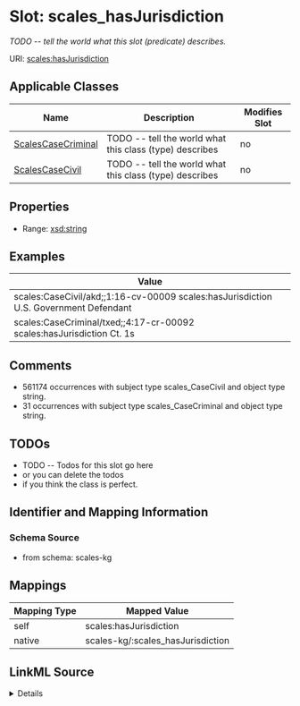 

# Slot: scales_hasJurisdiction


_TODO -- tell the world what this slot (predicate) describes._





URI: [scales:hasJurisdiction](http://schemas.scales-okn.org/rdf/scales#hasJurisdiction)



<!-- no inheritance hierarchy -->





## Applicable Classes

| Name | Description | Modifies Slot |
| --- | --- | --- |
| [ScalesCaseCriminal](../classes/ScalesCaseCriminal.md) | TODO -- tell the world what this class (type) describes |  no  |
| [ScalesCaseCivil](../classes/ScalesCaseCivil.md) | TODO -- tell the world what this class (type) describes |  no  |







## Properties

* Range: [xsd:string](http://www.w3.org/2001/XMLSchema#string)






## Examples

| Value |
| --- |
| scales:CaseCivil/akd;;1:16-cv-00009 scales:hasJurisdiction U.S. Government Defendant |
| scales:CaseCriminal/txed;;4:17-cr-00092 scales:hasJurisdiction Ct. 1s |

## Comments

* 561174 occurrences with subject type scales_CaseCivil and object type string.
* 31 occurrences with subject type scales_CaseCriminal and object type string.

## TODOs

* TODO -- Todos for this slot go here
* or you can delete the todos
* if you think the class is perfect.

## Identifier and Mapping Information







### Schema Source


* from schema: scales-kg




## Mappings

| Mapping Type | Mapped Value |
| ---  | ---  |
| self | scales:hasJurisdiction |
| native | scales-kg/:scales_hasJurisdiction |




## LinkML Source

<details>
```yaml
name: scales_hasJurisdiction
description: TODO -- tell the world what this slot (predicate) describes.
todos:
- TODO -- Todos for this slot go here
- or you can delete the todos
- if you think the class is perfect.
comments:
- 561174 occurrences with subject type scales_CaseCivil and object type string.
- 31 occurrences with subject type scales_CaseCriminal and object type string.
examples:
- value: scales:CaseCivil/akd;;1:16-cv-00009 scales:hasJurisdiction U.S. Government
    Defendant
- value: scales:CaseCriminal/txed;;4:17-cr-00092 scales:hasJurisdiction Ct. 1s
from_schema: scales-kg
rank: 1000
slot_uri: scales:hasJurisdiction
alias: scales_hasJurisdiction
domain_of:
- scales_CaseCivil
- scales_CaseCriminal
range: string

```
</details>
